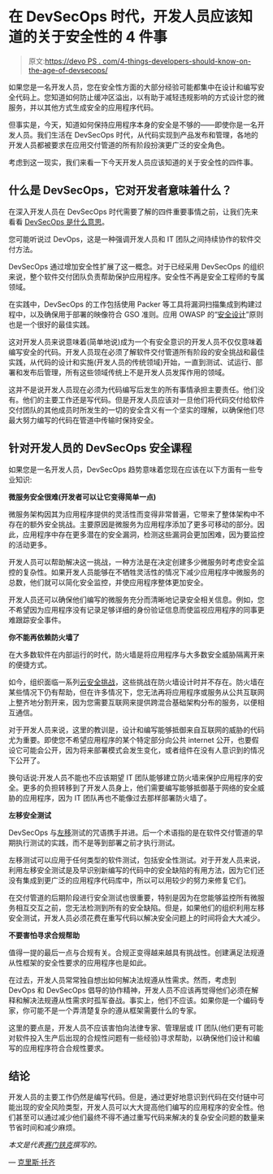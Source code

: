 # 在 DevSecOps 时代，开发人员应该知道的关于安全性的 4 件事

> 原文:[https://devo PS . com/4-things-developers-should-know-on-the-age-of-devsecops/](https://devops.com/4-things-developers-should-know-about-security-in-the-age-of-devsecops/)

如果您是一名开发人员，您在安全性方面的大部分经验可能都集中在设计和编写安全代码上。您知道如何防止缓冲区溢出，以有助于减轻违规影响的方式设计您的微服务，并以其他方式生成安全的应用程序代码。

但事实是，今天，知道如何保持应用程序本身的安全是不够的——即使你是一名开发人员。我们生活在 DevSecOps 时代，从代码实现到产品发布和管理，各地的开发人员都被要求在应用交付管道的所有阶段扮演更广泛的安全角色。

考虑到这一现实，我们来看一下今天开发人员应该知道的关于安全性的四件事。

## 什么是 DevSecOps，它对开发者意味着什么？

在深入开发人员在 DevSecOps 时代需要了解的四件重要事情之前，让我们先来看看 [DevSecOps 是什么意思](https://digitalhubshare.symantec.com/content/dam/ent/infographic/IG_Symantec-DynamicDuo-Infographic_EN.pdf)。

您可能听说过 DevOps，这是一种强调开发人员和 IT 团队之间持续协作的软件交付方法。

DevSecOps 通过增加安全性扩展了这一概念。对于已经采用 DevSecOps 的组织来说，整个软件交付团队负责帮助保护应用程序。安全性不再是安全工程师的专属领域。

在实践中，DevSecOps 的工作包括使用 Packer 等工具将漏洞扫描集成到构建过程中，以及确保用于部署的映像符合 GSO 准则。应用 OWASP 的“[安全设计](https://www.owasp.org/index.php/Security_by_Design_Principles)”原则也是一个很好的最佳实践。

这对开发人员来说意味着(简单地说)成为一个有安全意识的开发人员不仅仅意味着编写安全的代码。开发人员现在必须了解软件交付管道所有阶段的安全挑战和最佳实践，从代码的设计和实施(开发人员的传统领域)开始，一直到测试、试运行、部署和发布后管理，所有这些领域传统上不是开发人员发挥作用的领域。

这并不是说开发人员现在必须为代码编写后发生的所有事情承担主要责任。他们没有。他们的主要工作还是写代码。但是开发人员应该对一旦他们将代码交付给软件交付团队的其他成员时所发生的一切的安全含义有一个坚实的理解，以确保他们尽最大努力编写的代码在管道中传输时保持安全。

## 针对开发人员的 DevSecOps 安全课程

如果您是一名开发人员，DevSecOps 趋势意味着您现在应该在以下方面有一些专业知识:

**微服务安全很难(开发者可以让它变得简单一点)**

微服务架构因其为应用程序提供的灵活性而变得非常普遍，它带来了整体架构中不存在的额外安全挑战。主要原因是微服务为应用程序添加了更多可移动的部分。因此，应用程序中存在更多潜在的安全漏洞，检测这些漏洞会更加困难，因为要监控的活动更多。

开发人员可以帮助解决这一挑战，一种方法是在决定创建多少微服务时考虑安全监控的复杂性。如果开发人员能够在不牺牲灵活性的情况下减少应用程序中微服务的总数，他们就可以简化安全监控，并使应用程序整体更加安全。

开发人员还可以确保他们编写的微服务充分而清晰地记录安全相关信息。例如，您不希望因为应用程序没有记录足够详细的身份验证信息而使监视应用程序的同事更难跟踪安全事件。

**你不能再依赖防火墙了**

在大多数软件在内部运行的时代，防火墙是将应用程序与大多数安全威胁隔离开来的便捷方式。

如今，组织面临一系列[云安全挑战](https://www.symantec.com/blogs/product-insights/rethinking-security-public-cloud)，这些挑战在防火墙设计时并不存在。防火墙在某些情况下仍有帮助，但在许多情况下，您无法再将应用程序或服务从公共互联网上整齐地分割开来，因为您需要互联网来提供跨混合基础架构分布的服务，以便相互通信。

对于开发人员来说，这里的教训是，设计和编写能够抵御来自互联网的威胁的代码尤为重要。即使您不希望应用程序的某个特定部分向公共 internet 公开，也要假设它可能会公开，因为将来部署模式会发生变化，或者组件在没有人意识到的情况下公开了。

换句话说:开发人员不能也不应该期望 IT 团队能够建立防火墙来保护应用程序的安全。更多的负担转移到了开发人员身上，他们需要编写能够抵御基于网络的安全威胁的应用程序，因为 IT 团队再也不能像过去那样部署防火墙了。

**左移安全测试**

DevSecOps 与[左移](https://devops.com/shift-left-without-fear-the-role-of-security-in-enabling-devops/)测试的咒语携手并进。后一个术语指的是在软件交付管道的早期执行测试的实践，而不是等到部署之前才执行测试。

左移测试可以应用于任何类型的软件测试，包括安全性测试。对于开发人员来说，利用左移安全测试是及早识别新编写的代码中的安全缺陷的有用方法，因为它们还没有集成到更广泛的应用程序代码库中，所以可以用较少的努力来修复它们。

在交付管道的后期阶段进行安全测试也很重要，特别是因为在您能够监控所有微服务相互交互之前，您无法检测到所有的安全缺陷。但是，如果他们的组织利用左移安全测试，开发人员必须花费在重写代码以解决安全问题上的时间将会大大减少。

**不要害怕寻求合规帮助**

值得一提的最后一点与合规有关。合规正变得越来越具有挑战性。创建满足法规遵从性框架的安全性要求的应用程序也是如此。

在过去，开发人员常常独自想出如何解决法规遵从性需求。然而，考虑到 DevOps 和 DevSecOps 倡导的协作精神，开发人员不应该再觉得他们必须在解释和解决法规遵从性需求时孤军奋战。事实上，他们不应该。如果你是一个编码专家，你可能不是一个弄清楚复杂的遵从框架需要什么的专家。

这里的要点是，开发人员不应该害怕向法律专家、管理层或 IT 团队(他们更有可能对软件投入生产后出现的合规性问题有一些经验)寻求帮助，以确保他们设计和编写的应用程序符合合规性要求。

## 结论

开发人员的主要工作仍然是编写代码。但是，通过更好地意识到代码在交付链中可能出现的安全风险类型，开发人员可以大大提高他们编写的应用程序的安全性。他们甚至可以通过减少他们最终不得不通过重写代码来解决的复杂安全问题的数量来节省时间和减少麻烦。

*本文是代表[赛门铁克](https://www.symantec.com/)撰写的。*

— [克里斯·托齐](https://devops.com/author/chris-tozzi/)